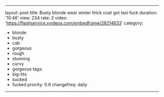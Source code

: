 ----
layout: post
title: Busty blonde wear winter thick coat got taxi fuck
duration: '10:46'
view: 234
rate: 2
video: 'https://flashservice.xvideos.com/embedframe/28214633'
category:
 - blonde
 - busty
 - cab
 - gorgeous
 - rough
 - stunning
 - curvy
 - gorgeous
tags: 
 - big-tits
 - sucked
 - fucked
priority: 0.9
changefreq: daily
---